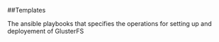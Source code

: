 ##Templates

The ansible playbooks that specifies the operations for setting up and deployement of GlusterFS
